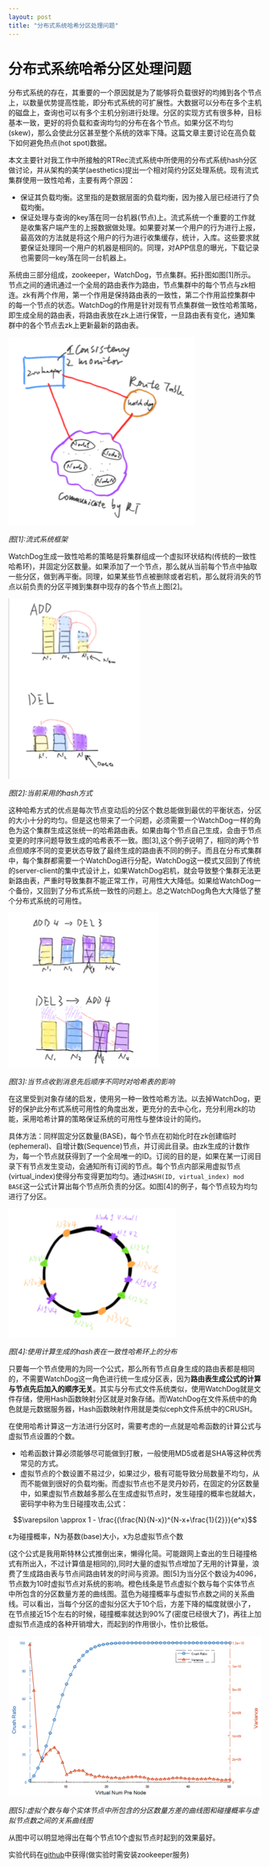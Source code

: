 ```yaml
---
layout: post
title: "分布式系统哈希分区处理问题"
---
```



# 分布式系统哈希分区处理问题

分布式系统的存在，其重要的一个原因就是为了能够将负载很好的均摊到各个节点上，以数量优势提高性能，即分布式系统的可扩展性。大数据可以分布在多个主机的磁盘上，查询也可以有多个主机分别进行处理。分区的实现方式有很多种，目标基本一致，更好的将负载和查询均匀的分布在各个节点。如果分区不均匀(skew)，那么会使此分区甚至整个系统的效率下降。这篇文章主要讨论在高负载下如何避免热点(hot spot)数据。


本文主要针对我工作中所接触的RTRec流式系统中所使用的分布式系统hash分区做讨论，并从架构的美学(aesthetics)提出一个相对简约分区处理系统。现有流式集群使用一致性哈希，主要有两个原因：
- 保证其负载均衡。这里指的是数据层面的负载均衡，因为接入层已经进行了负载均衡。
- 保证处理与查询的key落在同一台机器(节点)上。流式系统一个重要的工作就是收集客户端产生的上报数据做处理。如果要对某一个用户的行为进行上报，最高效的方法就是将这个用户的行为进行收集缓存，统计，入库。这些要求就要保证处理同一个用户的机器是相同的。同理，对APP信息的曝光，下载记录也需要同一key落在同一台机器上。

系统由三部分组成，zookeeper，WatchDog，节点集群。拓扑图如图[1]所示。节点之间的通讯通过一个全局的路由表作为路由，节点集群中的每个节点与zk相连。zk有两个作用，第一个作用是保持路由表的一致性，第二个作用监控集群中的每一个节点的状态。WatchDog的作用是针对现有节点集群做一致性哈希策略，即生成全局的路由表，将路由表放在zk上进行保管，一旦路由表有变化，通知集群中的各个节点去zk上更新最新的路由表。

![image](/images/consistency_hash/1.png)

*图[1]:流式系统框架*

WatchDog生成一致性哈希的策略是将集群组成一个虚拟环状结构(传统的一致性哈希环)，并固定分区数量。如果添加了一个节点，那么就从当前每个节点中抽取一些分区，做到再平衡。同理，如果某些节点被删除或者宕机，那么就将消失的节点以前负责的分区平摊到集群中现存的各个节点上图[2]。

![image](/images/consistency_hash/2.png)

*图[2]:当前采用的hash方式*

这种哈希方式的优点是每次节点变动后的分区个数总能做到最优的平衡状态，分区的大小十分的均匀。但是这也带来了一个问题，必须需要一个WatchDog一样的角色为这个集群生成这张统一的哈希路由表。如果由每个节点自己生成，会由于节点变更的时序问题导致生成的哈希表不一致。图[3],这个例子说明了，相同的两个节点但顺序不同的变更状态导致了最终生成的路由表不同的例子。而且在分布式集群中，每个集群都需要一个WatchDog进行分配，WatchDog这一模式又回到了传统的server-client的集中式设计上，如果WatchDog宕机，就会导致整个集群无法更新路由表，严重时导致集群不能正常工作，可用性大大降低。如果给WatchDog一个备份，又回到了分布式系统一致性的问题上。总之WatchDog角色大大降低了整个分布式系统的可用性。

![image](/images/consistency_hash/3.png)

*图[3]:当节点收到消息先后顺序不同时对哈希表的影响*

在这里受到对象存储的启发，使用另一种一致性哈希方法。以去掉WatchDog，更好的保护此分布式系统可用性的角度出发，更充分的去中心化，充分利用zk的功能，采用哈希计算的策略保证系统的可用性与整体设计的简约。

具体方法：同样固定分区数量(BASE)，每个节点在初始化时在zk创建临时(ephemeral)、自增计数(Sequence)节点，并订阅此目录。由zk生成的计数作为，每一个节点就获得到了一个全局唯一的ID。订阅的目的是，如果在某一订阅目录下有节点发生变动，会通知所有订阅的节点。每个节点内部采用虚拟节点(virtual_index)使得分布变得更加均匀。通过```HASH(ID, virtual_index) mod BASE```这一公式计算出每个节点所负责的分区。如图[4]的例子，每个节点较为均匀进行了分区。

![image](/images/consistency_hash/4.png)

*图[4]:使用计算生成的hash表在一致性哈希环上的分布*

只要每一个节点使用的为同一个公式，那么所有节点自身生成的路由表都是相同的，不需要WatchDog这一角色进行统一生成分区表，因为**路由表生成公式的计算与节点先后加入的顺序无关**。其实与分布式文件系统类似，使用WatchDog就是文件存储，使用Hash函数映射分区就是对象存储。而WatchDog在文件系统中的角色就是元数据服务器，Hash函数映射作用就是类似ceph文件系统中的CRUSH。

在使用哈希计算这一方法进行分区时，需要考虑的一点就是哈希函数的计算公式与虚拟节点设置的个数。
- 哈希函数计算必须能够尽可能做到打散，一般使用MD5或者是SHA等这种优秀常见的方式。
- 虚拟节点的个数设置不易过少，如果过少，极有可能导致分局数量不均匀，从而不能做到很好的负载均衡。而虚拟节点也不是灵丹妙药，在固定的分区数量中，如果虚拟节点数越多那么在生成虚拟节点时，发生碰撞的概率也就越大，密码学中称为生日碰撞攻击,公式：

$$\varepsilon \approx 1 - \frac{(\frac{N}{N-x})^{N-x+\frac{1}{2}}}{e^x}$$

ε为碰撞概率，N为基数(base)大小，x为总虚拟节点个数


(这个公式是我用斯特林公式推倒出来，懒得化简。可能跟网上查出的生日碰撞格式有所出入，不过计算值是相同的),同时大量的虚拟节点增加了无用的计算量，浪费了生成路由表与节点间路由转发的时间与资源。图[5]为当分区个数设为4096，节点数为10时虚拟节点对系统的影响。橙色线条是节点虚拟个数与每个实体节点中所包含的分区数量方差的曲线图。蓝色为碰撞概率与虚拟节点数之间的关系曲线。可以看出，当每个分区的虚拟分区大于10个后，方差下降的幅度就很小了，在节点接近15个左右的时候，碰撞概率就达到90%了(密度已经很大了)，再往上加虚拟节点造成的各种开销增大，而起到的作用很小，性价比极低。

![image](/images/consistency_hash/5.png)

*图[5]:虚拟个数与每个实体节点中所包含的分区数量方差的曲线图和碰撞概率与虚拟节点数之间的关系曲线图*

从图中可以明显地得出在每个节点10个虚拟节点时起到的效果最好。

实验代码在[github](https://github.com/zhang-boyang/consistency_hash)中获得(做实验时需安装zookeeper服务)